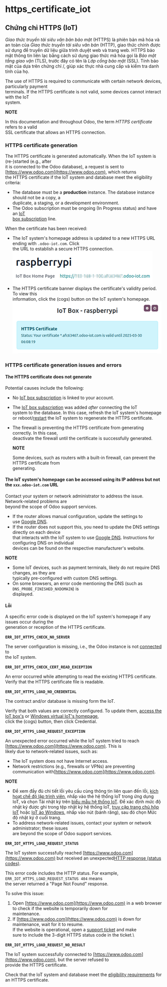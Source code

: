 # https\_certificate\_iot

## Chứng chỉ HTTPS (IoT)

_Giao thức truyền tải siêu văn bản bảo mật_ (HTTPS) là phiên bản mã hóa và an toàn của _Giao thức truyền tải siêu văn bản_ (HTTP), giao thức chính được sử dụng để truyền dữ liệu giữa trình duyệt web và trang web. HTTPS bảo mật thông tin liên lạc bằng cách sử dụng giao thức mã hóa gọi là _Bảo mật tầng giao vận_ (TLS), trước đây có tên là _Lớp cổng bảo mật_ (SSL). Tính bảo mật của dựa trên chứng chỉ /, giúp xác thực nhà cung cấp và kiểm tra danh tính của họ.

The use of HTTPS is required to communicate with certain network devices, particularly payment\
terminals. If the HTTPS certificate is not valid, some devices cannot interact with the IoT\
system.

**NOTE**

In this documentation and throughout Odoo, the term _HTTPS certificate_ refers to a valid\
SSL certificate that allows an HTTPS connection.

### HTTPS certificate generation

The HTTPS certificate is generated automatically. When the IoT system is (re-)started (e.g., after\
it is connected to the Odoo database), a request is sent to [https://www.odoo.com](https://www.odoo.com), which returns\
the HTTPS certificate if the IoT system and database meet the eligibility criteria:

* The database must be a **production** instance. The database instance should not be a copy, a\
  duplicate, a staging, or a development environment.
* The Odoo subscription must be ongoing (In Progress status) and have an [IoT\
  box subscription](../../iot.md#iot-iot-iot-subscription) line.

When the certificate has been received:

* The IoT system's homepage address is updated to a new HTTPS URL ending with `.odoo-iot.com`. Click\
  the URL to establish a secure HTTPS connection.![Odoo IoT app IoT box with .odoo-iot.com domain.](../../../../_images/iot-new-domain.png)
* The HTTPS certificate banner displays the certificate's validity period. To view this\
  information, click the (cogs) button on the IoT system's homepage.![IoT box homepage with HTTPS certificate validity date.](../../../../_images/https-valid.png)

### HTTPS certificate generation issues and errors

#### The HTTPS certificate does not generate

Potential causes include the following:

* No [IoT box subscription](../../iot.md#iot-iot-iot-subscription) is linked to your account.
* The [IoT box subscription](../../iot.md#iot-iot-iot-subscription) was added _after_ connecting the IoT\
  system to the database. In this case, refresh the IoT system's homepage or reboot/[restart](../windows_iot.md#iot-windows-iot-restart) the IoT system to regenerate the HTTPS certificate.
*   The firewall is preventing the HTTPS certificate from generating correctly. In this case,\
    deactivate the firewall until the certificate is successfully generated.

    **NOTE**

    Some devices, such as routers with a built-in firewall, can prevent the HTTPS certificate from\
    generating.

#### The IoT system's homepage can be accessed using its IP address but not the `xxx.odoo-iot.com` URL

Contact your system or network administrator to address the issue. Network-related problems are\
beyond the scope of Odoo support services.

* If the router allows manual configuration, update the settings to\
  use [Google DNS](https://developers.google.com/speed/public-dns).
* If the router does not support this, you need to update the DNS settings directly on each device\
  that interacts with the IoT system to use [Google DNS](https://developers.google.com/speed/public-dns). Instructions for configuring DNS on individual\
  devices can be found on the respective manufacturer's website.

**NOTE**

* Some IoT devices, such as payment terminals, likely do not require DNS changes, as they are\
  typically pre-configured with custom DNS settings.
* On some browsers, an error code mentioning the DNS (such as `DNS_PROBE_FINISHED_NXDOMAIN`) is\
  displayed.

#### Lỗi

A specific error code is displayed on the IoT system's homepage if any issues occur during the\
generation or reception of the HTTPS certificate.

**`ERR_IOT_HTTPS_CHECK_NO_SERVER`**

The server configuration is missing, i.e., the Odoo instance is not [connected](../connect.md) to\
the IoT system.

**`ERR_IOT_HTTPS_CHECK_CERT_READ_EXCEPTION`**

An error occurred while attempting to read the existing HTTPS certificate.\
Verify that the HTTPS certificate file is readable.

**`ERR_IOT_HTTPS_LOAD_NO_CREDENTIAL`**

The contract and/or database is missing form the IoT.

Verify that both values are correctly configured. To update them, [access the IoT box's](../iot_box.md#iot-iot-box-homepage) or [Windows virtual IoT's homepage](../windows_iot.md#iot-windows-iot-homepage),\
click the (cogs) button, then click Credential.

**`ERR_IOT_HTTPS_LOAD_REQUEST_EXCEPTION`**

An unexpected error occurred while the IoT system tried to reach [https://www.odoo.com](https://www.odoo.com). This is\
likely due to network-related issues, such as:

* The IoT system does not have Internet access.
* Network restrictions (e.g., firewalls or VPNs) are preventing communication with[https://www.odoo.com](https://www.odoo.com).

**NOTE**

* Để xem đầy đủ chi tiết lỗi yêu cầu cùng thông tin liên quan đến lỗi, [kích hoạt chế độ lập trình viên](../../developer_mode.md#developer-mode), nhấp vào thẻ hệ thống IoT trong ứng dụng IoT, và chọn Tải nhật ký trên [biểu mẫu hệ thống IoT](../connect.md#iot-connect-iot-form). Để xác định mức độ nhật ký được ghi trong tệp nhật ký hệ thống IoT, [truy cập trang chủ hộp IoT](../windows_iot.md#iot-windows-iot-homepage) hoặc [IoT ảo Windows](../iot_box.md#iot-iot-box-homepage), nhấp vào nút (bánh răng), sau đó chọn Mức độ nhật ký ở cuối trang.
* To address network-related issues, contact your system or network administrator; these issues\
  are beyond the scope of Odoo support services.

**`ERR_IOT_HTTPS_LOAD_REQUEST_STATUS`**

The IoT system successfully reached [https://www.odoo.com](https://www.odoo.com) but received an unexpected[HTTP response (status codes)](https://developer.mozilla.org/en-US/docs/Web/HTTP/Status).

This error code includes the HTTP status. For example, `ERR_IOT_HTTPS_LOAD_REQUEST_STATUS 404` means\
the server returned a "Page Not Found" response.

To solve this issue:

1. Open [https://www.odoo.com](https://www.odoo.com) in a web browser to check if the website is temporarily down for\
   maintenance.
2. If [https://www.odoo.com](https://www.odoo.com) is down for maintenance, wait for it to resume.\
   If the website is operational, open a [support ticket](https://www.odoo.com/help) and make\
   sure to include the 3-digit HTTPS status code in the ticket.\


**`ERR_IOT_HTTPS_LOAD_REQUEST_NO_RESULT`**

The IoT system successfully connected to [https://www.odoo.com](https://www.odoo.com), but the server refused to\
provide the HTTPS certificate.

Check that the IoT system and database meet the [eligibility requirements](https_certificate_iot.md#iot-https-certificate-iot-iot-eligibility) for an HTTPS certificate.
